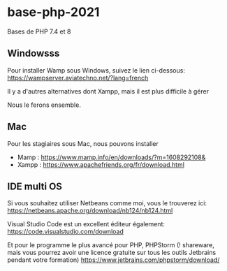 # base-php-2021

Bases de PHP 7.4 et 8

## Windowsss

Pour installer Wamp sous Windows, suivez le lien ci-dessous:
https://wampserver.aviatechno.net/?lang=french

Il y a d'autres alternatives dont Xampp, mais il est plus difficile à gérer

Nous le ferons ensemble.

## Mac

Pour les stagiaires sous Mac, nous pouvons installer

- Mamp : https://www.mamp.info/en/downloads/?m=1608292108&
- Xampp : https://www.apachefriends.org/fr/download.html

## IDE multi OS

Si vous souhaitez utiliser Netbeans comme moi, vous le trouverez ici:
https://netbeans.apache.org/download/nb124/nb124.html

Visual Studio Code est un excellent éditeur également:
https://code.visualstudio.com/download

Et pour le programme le plus avancé pour PHP, PHPStorm (! shareware, mais vous pourrez avoir une licence gratuite sur tous les outils Jetbrains pendant votre formation)
https://www.jetbrains.com/phpstorm/download/
